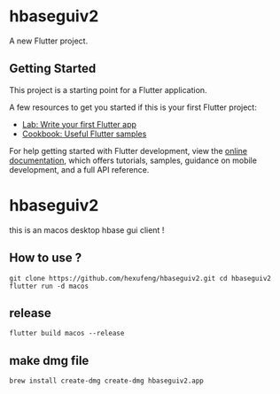# hbaseguiv2

A new Flutter project.

## Getting Started

This project is a starting point for a Flutter application.

A few resources to get you started if this is your first Flutter project:

- [Lab: Write your first Flutter app](https://docs.flutter.dev/get-started/codelab)
- [Cookbook: Useful Flutter samples](https://docs.flutter.dev/cookbook)

For help getting started with Flutter development, view the
[online documentation](https://docs.flutter.dev/), which offers tutorials,
samples, guidance on mobile development, and a full API reference.
# hbaseguiv2

this is an macos desktop hbase gui client !

## How to use ?
``
git clone https://github.com/hexufeng/hbaseguiv2.git
cd hbaseguiv2
flutter run -d macos
``
## release
``
flutter build macos --release
``
## make dmg file
``
brew install create-dmg
create-dmg hbaseguiv2.app
``

